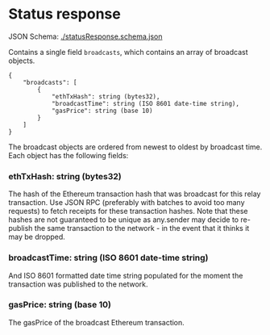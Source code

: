 # Status response

JSON Schema: [./statusResponse.schema.json](./statusResponse.schema.json)

Contains a single field `broadcasts`, which contains an array of broadcast objects.

```
{
    "broadcasts": [
        {
            "ethTxHash": string (bytes32),
            "broadcastTime": string (ISO 8601 date-time string),
            "gasPrice": string (base 10)
        }
    ]
}
```

The broadcast objects are ordered from newest to oldest by broadcast time. Each object has the following fields:

### ethTxHash: string (bytes32)

The hash of the Ethereum transaction hash that was broadcast for this relay transaction. Use JSON RPC (preferably with batches to avoid too many requests) to fetch receipts for these transaction hashes. Note that these hashes are not guaranteed to be unique as any.sender may decide to re-publish the same transaction to the network - in the event that it thinks it may be dropped.

### broadcastTime: string (ISO 8601 date-time string)

And ISO 8601 formatted date time string populated for the moment the transaction was published to the network.

### gasPrice: string (base 10)

The gasPrice of the broadcast Ethereum transaction.
